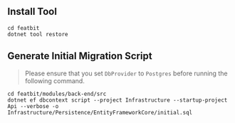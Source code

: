 ## Install Tool

```shell
cd featbit
dotnet tool restore
```

## Generate Initial Migration Script

> Please ensure that you set `DbProvider` to `Postgres` before running the following command.

```shell
cd featbit/modules/back-end/src
dotnet ef dbcontext script --project Infrastructure --startup-project Api --verbose -o Infrastructure/Persistence/EntityFrameworkCore/initial.sql
```